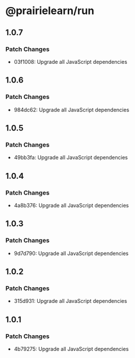 # @prairielearn/run

## 1.0.7

### Patch Changes

- 03f1008: Upgrade all JavaScript dependencies

## 1.0.6

### Patch Changes

- 984dc62: Upgrade all JavaScript dependencies

## 1.0.5

### Patch Changes

- 49bb3fa: Upgrade all JavaScript dependencies

## 1.0.4

### Patch Changes

- 4a8b376: Upgrade all JavaScript dependencies

## 1.0.3

### Patch Changes

- 9d7d790: Upgrade all JavaScript dependencies

## 1.0.2

### Patch Changes

- 315d931: Upgrade all JavaScript dependencies

## 1.0.1

### Patch Changes

- 4b79275: Upgrade all JavaScript dependencies
